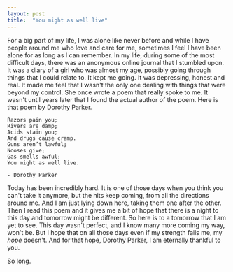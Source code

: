 ```yaml
---
layout: post
title:  "You might as well live"
---
```


For a big part of my life, I was alone like never before and while I have people around me who love and care for me, sometimes I feel I have been alone for as long as I can remember. In my life, during some of the most difficult days, there was an anonymous online journal that I stumbled upon. It was a diary of a girl who was almost my age, possibly going through things that I could relate to. It kept me going. It was depressing, honest and real. It made me feel that I wasn't the only one dealing with things that were beyond my control. She once wrote a poem that really spoke to me. It wasn't until years later that I found the actual author of the poem. Here is that poem by Dorothy Parker.  


```
Razors pain you;
Rivers are damp;
Acids stain you;
And drugs cause cramp.
Guns aren’t lawful;
Nooses give;
Gas smells awful;
You might as well live.

- Dorothy Parker
```

Today has been incredibly hard. It is one of those days when you think you can't take it anymore, but the hits keep coming, from all the directions around me. And I am just lying down here, taking them one after the other. Then I read this poem and it gives me a bit of hope that there is a night to this day and tomorrow might be different. So here is to a tomorrow that I am yet to see. This day wasn't perfect, and I know many more coming my way, won't be. But I hope that on all those days even if my strength fails me, my _hope_ doesn't. And for that hope, Dorothy Parker, I am eternally thankful to you. 

So long.
